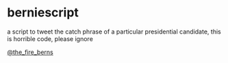 # berniescript
a script to tweet the catch phrase of a particular presidential candidate, this is horrible code, please ignore

[@the_fire_berns](https://twitter.com/the_fire_berns)
